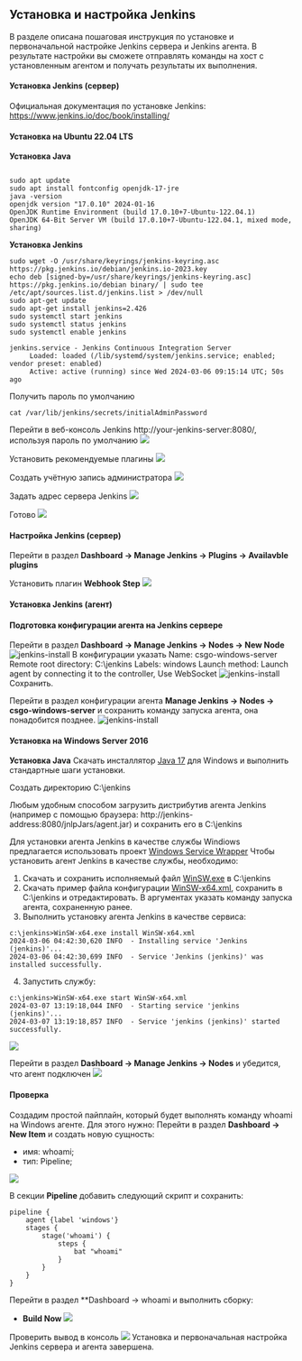 ## Установка и настройка Jenkins
В разделе описана пошаговая инструкция по установке и первоначальной настройке Jenkins сервера и Jenkins агента. В результате настройки вы сможете отправлять команды на хост с установленным агентом и получать результаты их выполнения.
#### Установка Jenkins (сервер)
Официальная документация по установке Jenkins: https://www.jenkins.io/doc/book/installing/
#### Установка на Ubuntu 22.04 LTS
**Установка Java**
```

sudo apt update
sudo apt install fontconfig openjdk-17-jre
java -version
openjdk version "17.0.10" 2024-01-16
OpenJDK Runtime Environment (build 17.0.10+7-Ubuntu-122.04.1)
OpenJDK 64-Bit Server VM (build 17.0.10+7-Ubuntu-122.04.1, mixed mode, sharing)
```
**Установка Jenkins**
```
sudo wget -O /usr/share/keyrings/jenkins-keyring.asc https://pkg.jenkins.io/debian/jenkins.io-2023.key
echo deb [signed-by=/usr/share/keyrings/jenkins-keyring.asc] https://pkg.jenkins.io/debian binary/ | sudo tee /etc/apt/sources.list.d/jenkins.list > /dev/null
sudo apt-get update
sudo apt-get install jenkins=2.426
sudo systemctl start jenkins
sudo systemctl status jenkins
sudo systemctl enable jenkins

jenkins.service - Jenkins Continuous Integration Server
     Loaded: loaded (/lib/systemd/system/jenkins.service; enabled; vendor preset: enabled)
     Active: active (running) since Wed 2024-03-06 09:15:14 UTC; 50s ago
```
Получить пароль по умолчанию
```
cat /var/lib/jenkins/secrets/initialAdminPassword
```
Перейти в веб-консоль Jenkins http://your-jenkins-server:8080/, используя пароль по умолчанию
![](img/jenkins-001.png)

Установить рекомендуемые плагины
![](img/jenkins-002.png)

Создать учётную запись администратора
![](jenkins-003.png)

Задать адрес сервера Jenkins
![](img/jenkins-004.png)

Готово
![](jenkins-005.png)
 
#### Настройка Jenkins (сервер)
Перейти в раздел
**Dashboard -> Manage Jenkins -> Plugins -> Availavble plugins**

Установить плагин **Webhook Step**
![](jenkins-006.png)

#### Установка Jenkins (агент)
#### Подготовка конфигурации  агента на Jenkins сервере
Перейти в раздел
**Dashboard -> Manage Jenkins -> Nodes -> New Node**
![jenkins-install](img/jenkins-007.png)
В конфигурации указать
Name: csgo-windows-server
Remote root directory: C:\jenkins
Labels: windows
Launch method: Launch agent by connecting it to the controller, Use WebSocket
![jenkins-install](img/jenkins-008.png)
Сохранить.

Перейти в раздел конфигурации агента **Manage Jenkins -> Nodes -> csgo-windows-server** и сохранить команду запуска агента, она понадобится позднее.
![jenkins-install](img/jenkins-009.png)

#### Установка на Windows Server 2016
**Установка Java**
Скачать инсталлятор [Java 17](https://download.oracle.com/java/17/archive/jdk-17.0.10_windows-x64_bin.exe) для Windows и выполнить стандартные шаги установки.


Создать директорию
С:\jenkins

Любым удобным способом загрузить дистрибутив агента Jenkins (например с помощью браузера: http://jenkins-address:8080/jnlpJars/agent.jar) и сохранить его в C:\jenkins

Для установки агента Jenkins в качестве службы Windiows предлагается использовать проект  [Windows Service Wrapper](https://github.com/winsw/winsw)
Чтобы установить агент Jenkins в качестве службы, необходимо:
1. Скачать и сохранить исполняемый файл [WinSW.exe](https://github.com/winsw/winsw/releases) в C:\jenkins
2. Скачать пример файла конфигурации [WinSW-x64.xml](winsw-example/WinSW-x64.xml), сохранить  в C:\jenkins и отредактировать. В аргументах указать команду запуска агента, сохраненную ранее.
3. Выполнить установку агента Jenkins в качестве сервиса:
```
c:\jenkins>WinSW-x64.exe install WinSW-x64.xml
2024-03-06 04:42:30,620 INFO  - Installing service 'Jenkins (jenkins)'...
2024-03-06 04:42:30,699 INFO  - Service 'Jenkins (jenkins)' was installed successfully.
```
4. Запустить службу:
```
c:\jenkins>WinSW-x64.exe start WinSW-x64.xml
2024-03-07 13:19:18,044 INFO  - Starting service 'jenkins (jenkins)'...
2024-03-07 13:19:18,857 INFO  - Service 'jenkins (jenkins)' started successfully.
```
![](jenkins-014.png)

Перейти в раздел **Dashboard -> Manage Jenkins -> Nodes** и убедится, что агент подключен
![](img/jenkins-010.png)
#### Проверка
Создадим простой пайплайн, который будет выполнять команду whoami на Windows агенте.
Для этого нужно:
Перейти в раздел **Dashboard -> New Item** и создать новую сущность:
- имя: whoami;
- тип: Pipeline;

![](img/jenkins-011.png)

В секции **Pipeline** добавить следующий скрипт и сохранить:
```
pipeline {
    agent {label 'windows'}
    stages {
        stage('whoami') {
            steps {
                bat "whoami"
            }
        }
    }
}
```

Перейти в раздел **Dashboard -> whoami и выполнить сборку:
- **Build Now**
![](img/jenkins-012.png)

Проверить вывод в консоль
![](img/jenkins-013.png)
Установка и первоначальная настройка Jenkins сервера и агента завершена.